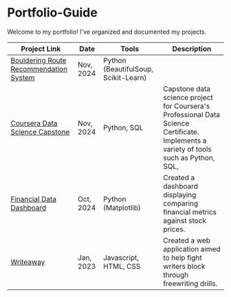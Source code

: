 # Portfolio-Guide

Welcome to my portfolio! I've organized and documented my projects.

| Project Link | Date | Tools | Description |
|---|---|---|---|
|[Bouldering Route Recommendation System](https://github.com/noahkims/Bouldering-Recommendation-System) | Nov, 2024| Python (BeautifulSoup, Scikit-Learn) | |
|[Coursera Data Science Capstone](https://github.com/noahkims/Coursera-Data-Science-Capstone-Project) | Nov, 2024  | Python, SQL | Capstone data science project for Coursera's Professional Data Science Certificate. Implements a variety of tools such as Python, SQL,  |
| [Financial Data Dashboard](https://github.com/noahkims/Financial-Data-Dashboard) | Oct, 2024 | Python (Matplotlib) | Created a dashboard displaying comparing financial metrics against stock prices. |
|[Writeaway](https://github.com/noahkims/writeaway)| Jan, 2023 | Javascript, HTML, CSS | Created a web application aimed to help fight writers block through freewriting drills.| 

